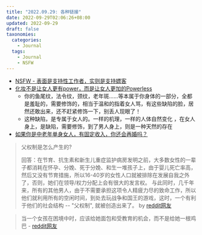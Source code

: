```yaml
---
title: "2022.09.29: 各种链接"
date: 2022-09-29T02:06:26+08:00
updated: 2022-09-29
draft: false
taxonomies:
  categories:
    - Journal
  tags:
    - Journal
    - NSFW
---
```


- [NSFW - 表面是支持性工作者，实则是支持嫖客](https://www.reddit.com/r/DoubanFeministGroup/comments/uyldls/%E8%A1%A8%E9%9D%A2%E6%98%AF%E6%94%AF%E6%8C%81%E5%A6%93%E5%A5%B3%E5%AE%9E%E9%99%85%E4%B8%8A%E5%88%99%E6%98%AF%E6%94%AF%E6%8C%81%E5%AB%96%E5%AE%A2/)
- [化妆不是让女人更有power，而是让女人更加的Powerless](https://www.reddit.com/r/DoubanFeministGroup/comments/wzw1de/%E5%8C%96%E5%A6%86%E4%B8%8D%E6%98%AF%E8%AE%A9%E5%A5%B3%E4%BA%BA%E6%9B%B4%E6%9C%89power%E8%80%8C%E6%98%AF%E8%AE%A9%E5%A5%B3%E4%BA%BA%E6%9B%B4%E5%8A%A0%E7%9A%84powerless/)
  - 你的鱼尾纹，法令纹，颈纹，老年斑……等本属于你身体的一部分，全都是羞耻的，需要修饰的，相当于温和的指着女人骂，有这些缺陷的脸，居然还敢出来，还不赶紧修饰一下，别丢人现眼了！
  - 这种缺陷，是专属于女人的。一样的机理，一样的人体自然变化 ，在女人身上，是缺陷，需要修饰，到了男人身上，则是一种天然的存在
- [如果你是中老年单身女人，有固定收入，你还会再婚吗？](https://www.reddit.com/r/DoubanFeministGroup/comments/w642fl/%E5%A5%B6%E5%A5%B6%E7%9C%8B%E5%BE%97%E6%98%8E%E7%99%BD/)

> 父权制是怎么产生的?
>
> 回答：在节育、抗生素和新生儿重症监护病房发明之前，大多数女性的一辈子都消耗在怀孕、分娩、死于分娩、和生一堆孩子上，由于婴儿死亡率高，然后又没有节育措施，所以16-40岁的女性人口就被排除在发展自我之外了，否则，她们在领导/权力分配上会有很大的发言权。
> 与此同时，几千年来，所有的其他男人，由于不需要承担这项令人精疲力尽的致命工作，所以他们就利用所有的空闲时间，到处去玩战争和国王的游戏，这时，一个有利于他们的社会结构 -- "父权制", 就被创造出来了。 by
> [reddit网友](https://www.reddit.com/r/AskFeminists/comments/t9hxf7/comment/hzuhg82/?utm_source=share&utm_medium=web2x&context=3)

<!-- more -->

> 当一个女孩在困境中时，应该给她面包和受教育的机会，而不是给她一根鸡巴 -
> [reddit网友](https://www.reddit.com/r/DoubanFeministGroup/comments/uyldls/comment/iaasr7f/?utm_source=share&utm_medium=web2x&context=3)
